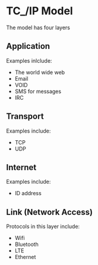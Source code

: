 # TC_/IP Model

The model has four layers

## Application

Examples inlclude:

- The world wide web
- Email
- VOID
- SMS for messages
- IRC

## Transport

Examples include:

- TCP
- UDP

## Internet

Examples include:

- ID address

## Link (Network Access)

Protocols in this layer include:

- Wifi
- Bluetooth
- LTE
- Ethernet
